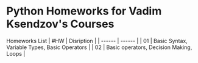 # Python Homeworks for Vadim Ksendzov's Courses
Homeworks List
| #HW | Disription |
| ------ | ------ |
| 01 | Basic Syntax, Variable Types, Basic Operators |
| 02 | Basic operators, Decision Making, Loops |